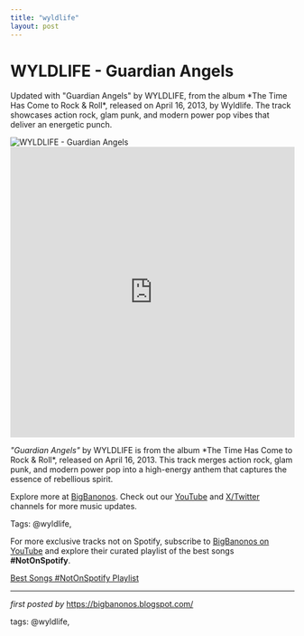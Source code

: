 ```yaml
---
title: "wyldlife"
layout: post
---
```

<!-- Title of the Post -->
<h1 >WYLDLIFE - Guardian Angels</h1> <!-- Introductory Text -->
<p >Updated with "Guardian Angels" by WYLDLIFE, from the album *The Time Has Come to Rock & Roll*, released on April 16, 2013, by Wyldlife. The track showcases action rock, glam punk, and modern power pop vibes that deliver an energetic punch.</p> <!-- Featured Image -->
<div > <img src="https://f4.bcbits.com/img/0036249900_10.jpg" alt="WYLDLIFE - Guardian Angels" />
</div> <!-- YouTube Video Embed -->
<div > <iframe width="100%" height="514" src="https://www.youtube.com/embed/7fTaRss3cCQ" title="WYLDLIFE - Guardian Angels" frameborder="0" allow="accelerometer; autoplay; clipboard-write; encrypted-media; gyroscope; picture-in-picture; web-share" referrerpolicy="strict-origin-when-cross-origin" allowfullscreen></iframe>
</div> <!-- Song Information -->
<div > <p><em>"Guardian Angels"</em> by WYLDLIFE is from the album *The Time Has Come to Rock & Roll*, released on April 16, 2013. This track merges action rock, glam punk, and modern power pop into a high-energy anthem that captures the essence of rebellious spirit.</p>
</div> <!-- Footer Links -->
<div > <p>Explore more at <a href="https://bigbanonos.blogspot.com/" target="_blank">BigBanonos</a>. Check out our <a href="https://www.youtube.com/@BigBanonos" target="_blank">YouTube</a> and <a href="https://x.com/bigbanonos" target="_blank">X/Twitter</a> channels for more music updates.</p>
</div> <!-- Tags -->
<p >Tags: @wyldlife,</p>


<!--Subscribe and Playlist Links-->
<div>
    <p>For more exclusive tracks not on Spotify, subscribe to <a href="https://www.youtube.com/@BigBanonos" target="_blank">BigBanonos on YouTube</a> and explore their curated playlist of the best songs <strong>#NotOnSpotify</strong>.</p>
    <p><a href="https://www.youtube.com/playlist?list=PLtuNtuTatqI0kFahUCbtbfenC_ET5O_tr" target="_blank">Best Songs #NotOnSpotify Playlist<br /></a></p></div>

<hr />

<p><em>first posted by</em> <a href="https://bigbanonos.blogspot.com/" rel="noopener" target="_new">https://bigbanonos.blogspot.com/</a></p>

<p>tags: @wyldlife,</p>
